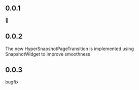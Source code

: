 ## 0.0.1

🚀

## 0.0.2

The new HyperSnapshotPageTransition is implemented using SnapshotWidget to improve smoothness

## 0.0.3

bugfix